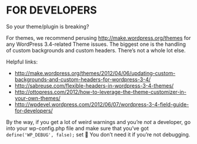 # FOR DEVELOPERS

So your theme/plugin is breaking?

For themes, we recommend perusing http://make.wordpress.org/themes for any WordPress 3.4-related Theme issues. The biggest one is the handling of custom backgrounds and custom headers. There’s not a whole lot else.

Helpful links:

- http://make.wordpress.org/themes/2012/04/06/updating-custom-backgrounds-and-custom-headers-for-wordpress-3-4/
- http://sabreuse.com/flexible-headers-in-wordpress-3-4-themes/
- http://ottopress.com/2012/how-to-leverage-the-theme-customizer-in-your-own-themes/
- http://wpdevel.wordpress.com/2012/06/07/wordpress-3-4-field-guide-for-developers/

By the way, if you get a lot of weird warnings and you’re _not_ a developer, go into your wp-config.php file and make sure that you’ve got `define('WP_DEBUG', false);` set 🙂 You don’t need it if you’re not debugging.